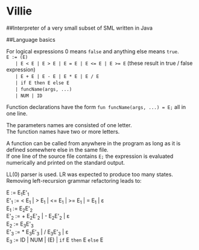 # Villie
##Interpreter of a very small subset of SML written in Java

##Language basics

For logical expressions 0 means `false` and anything else means `true`. <br/>
`E := (E)` <br/>
&nbsp;&nbsp;&nbsp;&nbsp;&nbsp;&nbsp;`| E < E | E > E | E = E | E <= E | E >= E` (these result in true / false expression) <br/>
&nbsp;&nbsp;&nbsp;&nbsp;&nbsp;&nbsp;`| E + E | E - E | E * E | E / E` <br/>
&nbsp;&nbsp;&nbsp;&nbsp;&nbsp;&nbsp;`| if E then E else E` <br/>
&nbsp;&nbsp;&nbsp;&nbsp;&nbsp;&nbsp;`| funcName(args, ...)` <br/>
&nbsp;&nbsp;&nbsp;&nbsp;&nbsp;&nbsp;`| NUM | ID` <br/>

Function declarations have the form `fun funcName(args, ...) = E;` all in one line. <br/>

The parameters names are consisted of one letter. <br/>
The function names have two or more letters. <br/>

A function can be called from anywhere in the program as long as it is defined somewhere else in the same file. <br/>
If one line of the source file contains `E;` the expression is evaluated numerically and printed on the standard output. <br/>

LL(0) parser is used. LR was expected to produce too many states. <br/>
Removing left-recursion grammar refactoring leads to: <br/>

E := E<sub>1</sub>E'<sub>1</sub> <br/>
E'<sub>1</sub> := < E<sub>1</sub> | > E<sub>1</sub> | <= E<sub>1</sub> | >= E<sub>1</sub> | = E<sub>1</sub> | ε <br/>
E<sub>1</sub> := E<sub>2</sub>E'<sub>2</sub> <br/>
E'<sub>2</sub> := + E<sub>2</sub>E'<sub>2</sub> | - E<sub>2</sub>E'<sub>2</sub> | ε <br/>
E<sub>2</sub> := E<sub>3</sub>E'<sub>3</sub> <br/>
E'<sub>3</sub> := * E<sub>3</sub>E'<sub>3</sub> | / E<sub>3</sub>E'<sub>3</sub> | ε <br/>
E<sub>3</sub> := ID | NUM | (E) | `if` E `then` E `else` E <br/>
